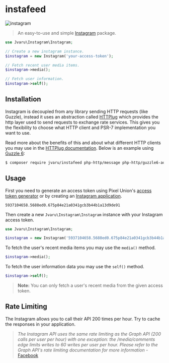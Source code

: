 # instafeed

![instagram](https://cloud.githubusercontent.com/assets/499192/11020990/f0f31dea-8632-11e5-95b1-77e72c7ba271.png)

> An easy-to-use and simple [Instagram](https://www.instagram.com/) package.

```php
use Jvaru\Instagram\Instagram;

// Create a new instagram instance.
$instagram = new Instagram('your-access-token');

// Fetch recent user media items.
$instagram->media();

// Fetch user information.
$instagram->self();
```



## Installation

Instagram is decoupled from any library sending HTTP requests (like Guzzle), instead it uses an abstraction called [HTTPlug](http://httplug.io) which provides the http layer used to send requests to exchange rate services. This gives you the flexibility to choose what HTTP client and PSR-7 implementation you want to use.

Read more about the benefits of this and about what different HTTP clients you may use in the [HTTPlug documentation](http://docs.php-http.org/en/latest/httplug/users.html). Below is an example using [Guzzle 6](http://docs.guzzlephp.org/en/latest/index.html):

```bash
$ composer require jvaru/instafeed php-http/message php-http/guzzle6-adapter
```

## Usage

First you need to generate an access token using Pixel Union's [access token generator](http://instagram.pixelunion.net) or by creating an [Instagram application](https://www.instagram.com/developer/authentication).

```
5937104658.5688ed0.675p84e21a0341gcb3b44b1a13d9de91
```

Then create a new `Jvaru\Instagram\Instagram` instance with your Instagram access token.

```php
use Jvaru\Instagram\Instagram;

$instagram = new Instagram('5937104658.5688ed0.675p84e21a0341gcb3b44b1a13d9de91');
```

To fetch the user's recent media items you may use the `media()` method.

```php
$instagram->media();
```

To fetch the user information data you may use the `self()` method.

```php
$instagram->self();
```

> **Note:** You can only fetch a user's recent media from the given access token.

## Rate Limiting

The Instagram allows you to call their API 200 times per hour. Try to cache the responses in your application.

> _The Instagram API uses the same rate limiting as the Graph API (200 calls per user per hour) with one exception: the /media/comments edge limits writes to 60 writes per user per hour. Please refer to the Graph API's rate limiting documentation for more information_ - [Facebook](https://developers.facebook.com/docs/instagram-api/overview/#rate-limiting)
